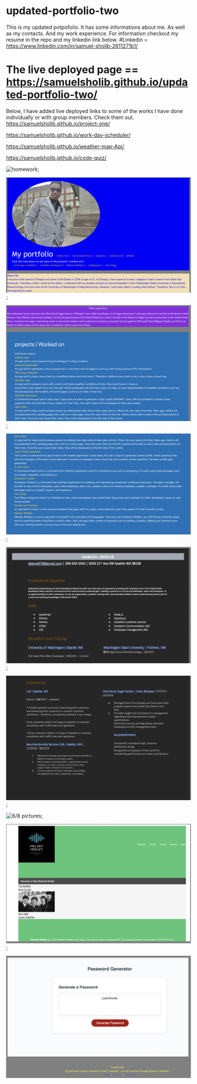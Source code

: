 # updated-portfolio-two
This is my updated potpofolio.
It has some informations about me.
As well as my contacts.
And my work experience.
For information checkout my resume in the repo and my linkedin link below.
#Linkedin = https://www.linkedin.com/in/samuel-sholib-2611271b1/
# The live deployed page == https://samuelsholib.github.io/updated-portfolio-two/
Below, I have added live deployed links to some of the works I have done individually or with group members. Check them out. 
https://samuelsholib.github.io/project-one/

https://samuelsholib.github.io/work-day-scheduler/

https://samuelsholib.github.io/weather-map-Api/

 https://samuelsholib.github.io/code-quiz/


 ![homework](url "https://github.com/samuelsholib/updated-portfolio-two/blob/b39d550f957844651c3a0270e3b57fc0a5aead9d/password-generator.png");

![1/8 Pictures](images/1st.png);

![2/8 pictures](images/2nd.png);

![3/8 pictures](images/3rd.png);

![4/8 pictures](images/4th.png);

![5/8 pictures](images/5th.png);

![6/8 pictures](images/6th.png);

![7/8 pictures](images/7th.png);

![8/8 pictures](images/8th.png)
